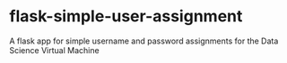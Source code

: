 # flask-simple-user-assignment
A flask app for simple username and password assignments for the Data Science Virtual Machine
